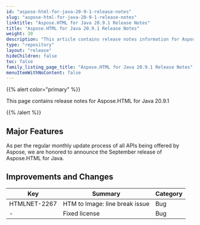 ```yaml
---
id: "aspose-html-for-java-20-9-1-release-notes"
slug: "aspose-html-for-java-20-9-1-release-notes"
linktitle: "Aspose.HTML for Java 20.9.1 Release Notes"
title: "Aspose.HTML for Java 20.9.1 Release Notes"
weight: 30
description: "This article contains release notes information for Aspose.HTML for .Java 20.9.1."
type: "repository"
layout: "release"
hideChildren: false
toc: false
family_listing_page_title: "Aspose.HTML for Java 20.9.1 Release Notes"
menuItemWithNoContent: false
---
```


{{% alert color="primary" %}}

This page contains release notes for Aspose.HTML for Java 20.9.1

{{% /alert %}}

## Major Features ##

As per the regular monthly update process of all APIs being offered by Aspose, we are honored to announce the September release of Aspose.HTML for Java.

## Improvements and Changes ##

|Key|Summary|Category|
|---|---|---|
|HTMLNET-2267| HTM to Image: line break issue|Bug|
|-|Fixed license |Bug|